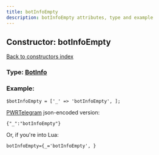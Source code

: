 ```yaml
---
title: botInfoEmpty
description: botInfoEmpty attributes, type and example
---
```

## Constructor: botInfoEmpty  
[Back to constructors index](index.md)






### Type: [BotInfo](../types/BotInfo.md)


### Example:

```
$botInfoEmpty = ['_' => 'botInfoEmpty', ];
```  

[PWRTelegram](https://pwrtelegram.xyz) json-encoded version:

```
{"_":"botInfoEmpty"}
```


Or, if you're into Lua:  


```
botInfoEmpty={_='botInfoEmpty', }

```


